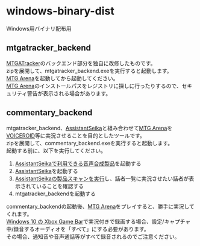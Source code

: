 # windows-binary-dist
 Windows用バイナリ配布用

## mtgatracker_backend

[MTGATracker](https://mtgatracker.com/)のバックエンド部分を独自に改修したものです。<br />
zipを展開して、mtgatracker_backend.exeを実行すると起動します。<br />
[MTG Arena](https://mtg-jp.com/mtgarena/)を起動してから起動してください。<br />
[MTG Arena](https://mtg-jp.com/mtgarena/)のインストールパスをレジストリに探しに行ったりするので、セキュリティ警告が表示される場合があります。<br />

## commentary_backend

mtgatracker_backend、[AssistantSeika](https://hgotoh.jp/wiki/doku.php/documents/voiceroid/assistantseika/start)と組み合わせて[MTG Arena](https://mtg-jp.com/mtgarena/)を[VOICEROID](https://www.ah-soft.com/voiceroid/)等に実況させることを目的としたツールです。<br />
zipを展開して、commentary_backend.exeを実行すると起動します。<br />
起動する前に、以下を実行してください。<br />

1. [AssistantSeikaで利用できる音声合成製品](https://hgotoh.jp/wiki/doku.php/documents/voiceroid/assistantseika/assistantseika-000#%E5%AF%BE%E5%BF%9C%E8%A3%BD%E5%93%81)を起動する
2. [AssistantSeika](https://hgotoh.jp/wiki/doku.php/documents/voiceroid/assistantseika/start)を起動する
3. [AssistantSeikaの製品スキャンを実行](https://hgotoh.jp/wiki/doku.php/documents/voiceroid/assistantseika/assistantseika-000#%E4%BD%BF%E7%94%A8%E6%96%B9%E6%B3%95)し、話者一覧に実況させたい話者が表示されていることを確認する
4. mtgatracker_backendを起動する

commentary_backendの起動後、[MTG Arena](https://mtg-jp.com/mtgarena/)をプレイすると、勝手に実況してくれます。<br />
[Windows 10 の Xbox Game Bar](https://support.xbox.com/ja-JP/help/games-apps/game-setup-and-play/get-to-know-game-bar-on-windows-10)で実況付きで録画する場合、設定/キャプチャ中/録音するオーディオを「すべて」にする必要があります。<br />
その場合、通知音や音声通話等がすべて録音されるのでご注意ください。<br />
